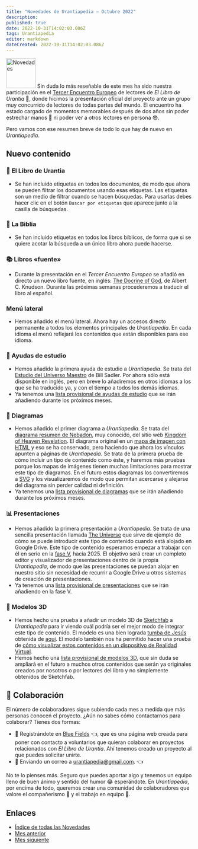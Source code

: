 ```yaml
---
title: "Novedades de Urantiapedia — Octubre 2022"
description: 
published: true
date: 2022-10-31T14:02:03.086Z
tags: Urantiapedia
editor: markdown
dateCreated: 2022-10-31T14:02:03.086Z
---
```


<img src="/_assets/svg/icon-news.svg" alt="Novedades" style="width: 80px;"> Sin duda lo más reseñable de este mes ha sido nuestra participación en el [Tercer Encuentro Europeo](https://aue.urantia-association.org/iii-encuentro-europeo-de-lectores-de-el-libro-de-urantia/) de lectores de _El Libro de Urantia_ :blue_book:, donde hicimos la presentación oficial del proyecto ante un grupo muy concurrido de lectores de todas partes del mundo. El encuentro ha estado cargado de momentos memorables después de dos años sin poder estrechar manos :wave: ni poder ver a otros lectores en persona :sunglasses:.

Pero vamos con ese resumen breve de todo lo que hay de nuevo en _Urantiapedia_.

## Nuevo contenido

### :blue_book: El Libro de Urantia

- Se han incluido etiquetas en todos los documentos, de modo que ahora se pueden filtrar los documentos usando esas etiquetas. Las etiquetas son un medio de filtrar cuando se hacen búsquedas. Para usarlas debes hacer clic en el botón `Buscar por etiquetas` que aparece junto a la casilla de búsquedas.

### :closed_book: La Biblia

- Se han incluido etiquetas en todos los libros bíblicos, de forma que si se quiere acotar la búsqueda a un único libro ahora puede hacerse.

### :books: Libros «fuente»

- Durante la presentación en el _Tercer Encuentro Europeo_ se añadió en directo un nuevo libro fuente, en inglés: [The Docrine of God](/en/book/Albert_C_Knudson/The_Doctrine_of_God), de Albert C. Knudson. Durante las próximas semanas procederemos a traducir el libro al español.

### Menú lateral

- Hemos añadido el menú lateral. Ahora hay un accesos directo permanente a todos los elementos principales de _Urantiapedia_. En cada idioma el menú reflejará los contenidos que están disponibles para ese idioma.

### :notebook: Ayudas de estudio

- Hemos añadido la primera ayuda de estudio a _Urantiapedia_. Se trata del [Estudio del Universo Maestro](/en/article/William_S_Sadler_Jr/Study_of_the_Master_Universe) de Bill Sadler. Por ahora sólo está disponible en inglés, pero en breve lo añadiremos en otros idiomas a los que se ha traducido ya, y con el tiempo a todos los demás idiomas.
- Ya tenemos una [lista provisional de ayudas de estudio](/en/index/study_aids) que se irán añadiendo durante los próximos meses.

### :memo: Diagramas

- Hemos añadido el primer diagrama a _Urantiapedia_. Se trata del [diagrama resumen de Nebadon](/en/article/The_Kingdom_of_Heaven_Revelation_Nebadon_Chart), muy conocido, del sitio web [Kingdom of Heaven Revelation](http://www.nebadon.info/). El diagrama original en un [mapa de imagen con HTML](https://www.w3schools.com/html/html_images_imagemap.asp) y eso se ha conservado, pero haciendo que ahora los vínculos apunten a páginas de _Urantiapedia_. Se trata de la primera prueba de cómo incluir un tipo de contenido como éste, y haremos más pruebas porque los mapas de imágenes tienen muchas limitaciones para mostrar este tipo de diagramas. En el futuro estos diagramas los convertiremos a [SVG](https://es.wikipedia.org/wiki/Gr%C3%A1ficos_vectoriales_escalables) y los visualizaremos de modo que permitan acercarse y alejarse del diagrama sin perder calidad ni definición.
- Ya tenemos una [lista provisional de diagramas](/en/index/diagrams) que se irán añadiendo durante los próximos meses.

### :bar_chart: Presentaciones

- Hemos añadido la primera presentación a _Urantiapedia_. Se trata de una sencilla presentación llamada [The Universe](/en/slides/The_Universe) que sirve de ejemplo de cómo se puede introducir este tipo de contenido cuando está alojado en Google Drive. Este tipo de contenido esperamos empezar a trabajar con él en serio en la [fase V](/es/help/phases#fase-v-presentaciones), hacia 2025. El objetivo será crear un completo editor y visualizador de presentaciones dentro de la propia _Urantiapedia_, de modo que las presentaciones se puedan alojar en nuestro sitio sin necesidad de recurrir a Google Drive u otros sistemas de creación de presentaciones.
- Ya tenemos una [lista provisional de presentaciones](/es/index/presentations) que se irán añadiendo en la fase V.

### :milky_way: Modelos 3D

- Hemos hecho una prueba a añadir un modelo 3D de [Sketchfab](https://sketchfab.com) a _Urantiapedia_ para ir viendo cuál podría ser el mejor modo de integrar este tipo de contenido. El modelo es una bien lograda [tumba de Jesús](/en/3dmodel/Jesus_tomb_2) obtenida de [aquí](https://sketchfab.com/3d-models/jesus-resurrection-319fbee72f7a44458d6258b4a5c0b60f). El modelo también nos ha permitido hacer una prueba de [cómo visualizar estos contenidos en un dispositivo de Realidad Virtual](https://www.youtube.com/watch?v=BtKfgSfCWKc).
- Hemos hecho una [lista provisional de modelos 3D](/es/index/3d_models), que sin duda se ampliará en el futuro a muchos otros contenidos que serán ya originales creados por nosotros o por lectores del libro y no simplemente obtenidos de Sketchfab.

## :blue_heart: Colaboración

El número de colaboradores sigue subiendo cada mes a medida que más personas conocen el proyecto. ¿Aún no sabes cómo contactarnos para colaborar? Tienes dos formas:
- :blue_heart: Registrándote en [Blue Fields](https://blue-fields.netlify.app/) :point_left:, que es una página web creada para poner con contacto a voluntarios que quieran colaborar en proyectos relacionados con _El Libro de Urantia_. Ahí tenemos creado un proyecto al que puedes solicitar unirte.
- :love_letter: Enviando un correo a urantiapedia@gmail.com. :point_left:

No te lo pienses más. Seguro que puedes aportar algo y tenemos un equipo lleno de buen ánimo y sentido del humor :joy: esperándote. En _Urantiapedia_, por encima de todo, queremos crear una comunidad de colaboradores que valore el compañerismo :couple: y el trabajo en equipo :muscle:.

## Enlaces

- [Índice de todas las Novedades](/es/news)
- [Mes anterior](/es/news/2022/09)
- [Mes siguiente](/es/news/2022/11)